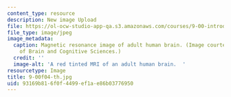 ```yaml
---
content_type: resource
description: New image Upload
file: https://ol-ocw-studio-app-qa.s3.amazonaws.com/courses/9-00-introduction-to-psychology-fall-2004/93169b816f0f4499ef1ae86b03776950_9-00f04-th.jpg
file_type: image/jpeg
image_metadata:
  caption: Magnetic resonance image of adult human brain. (Image courtesy of MIT Department
    of Brain and Cognitive Sciences.)
  credit: ''
  image-alt: 'A red tinted MRI of an adult human brain.  '
resourcetype: Image
title: 9-00f04-th.jpg
uid: 93169b81-6f0f-4499-ef1a-e86b03776950
---
```

